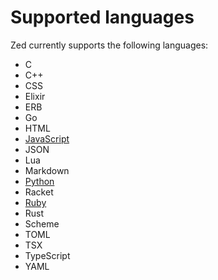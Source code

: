 # Supported languages

Zed currently supports the following languages:

* C
* C++
* CSS
* Elixir
* ERB
* Go
* HTML
* [JavaScript](javascript.md)
* JSON
* Lua
* Markdown
* [Python](python.md)
* Racket
* [Ruby](ruby.md)
* Rust
* Scheme
* TOML
* TSX
* TypeScript
* YAML
